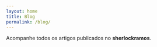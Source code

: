 ```yaml
---
layout: home
title: Blog
permalink: /blog/
---
```


Acompanhe todos os artigos publicados no **sherlockramos**.
